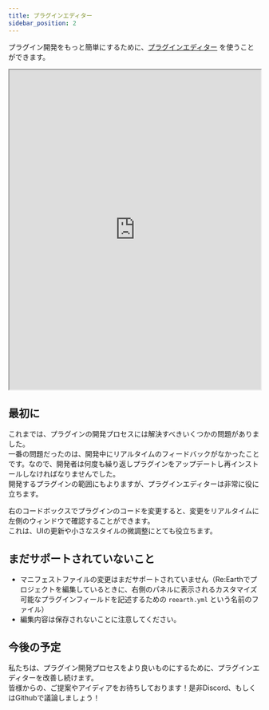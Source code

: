 ```yaml
---
title: プラグインエディター
sidebar_position: 2
---
```


プラグイン開発をもっと簡単にするために、[プラグインエディター](https://app.reearth.io/plugin-editor) を使うことができます。

<iframe width="100%" height="640" src="https://app.reearth.io/plugin-editor" title="Re:Earth Plugin Editor"></iframe>

## 最初に 

これまでは、プラグインの開発プロセスには解決すべきいくつかの問題がありました。  
一番の問題だったのは、開発中にリアルタイムのフィードバックがなかったことです。なので、開発者は何度も繰り返しプラグインをアップデートし再インストールしなければなりませんでした。  
開発するプラグインの範囲にもよりますが、プラグインエディターは非常に役に立ちます。  

右のコードボックスでプラグインのコードを変更すると、変更をリアルタイムに左側のウィンドウで確認することができます。  
これは、UIの更新や小さなスタイルの微調整にとても役立ちます。

## まだサポートされていないこと

- マニフェストファイルの変更はまだサポートされていません（Re:Earthでプロジェクトを編集しているときに、右側のパネルに表示されるカスタマイズ可能なプラグインフィールドを記述するための `reearth.yml` という名前のファイル）
- 編集内容は保存されないことに注意してください。

## 今後の予定

私たちは、プラグイン開発プロセスをより良いものにするために、プラグインエディターを改善し続けます。  
皆様からの、ご提案やアイディアをお待ちしております！是非Discord、もしくはGithubで議論しましょう！
